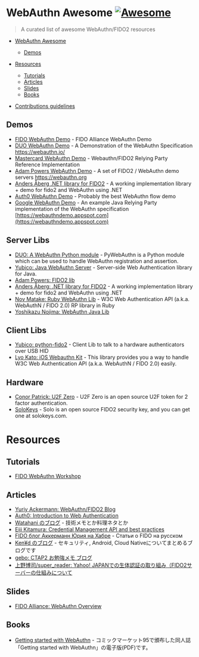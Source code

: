 # WebAuthn Awesome [![Awesome](https://github.com/sindresorhus/awesome/blob/master/media/badge.svg)](https://github.com/sindresorhus/awesome)

> A curated list of awesome WebAuthn/FIDO2 resources

- [WebAuthn Awesome](#WebAuthn-Awesome)
  - [Demos](#demos)

- [Resources](#resources)
  - [Tutorials](#tutorials)
  - [Articles](#articles)
  - [Slides](#slides)
  - [Books](#books)

- [Contributions guidelines](./CONTRIBUTIONS.md)

## Demos
 - [FIDO WebAuthn Demo](https://github.com/fido-alliance/webauthn-demo) - FIDO Alliance WebAuthn Demo
 - [DUO WebAuthn Demo](https://github.com/duo-labs/webauthn) - A Demonstration of the WebAuthn Specification https://webauthn.io/
 - [Mastercard WebAuthn Demo](https://github.com/Mastercard/fido2-rp-spring) - Webauthn/FIDO2 Relying Party Reference Implementation
 - [Adam Powers WebAuthn Demo](https://github.com/apowers313/fido2-server-demo) - A set of FIDO2 / WebAuthn demo servers https://webauthn.org
 - [Anders Åberg .NET library for FIDO2](https://github.com/abergs/fido2-net-lib) - A working implementation library + demo for fido2 and WebAuthn using .NET
 - [Auth0 WebAuthn Demo](https://webauthn.me/) - Probably the best WebAuthn flow demo
 - [Google WebAuthn Demo](https://github.com/google/webauthndemo) - An example Java Relying Party implementation of the WebAuthn specification [https://webauthndemo.appspot.com](https://webauthndemo.appspot.com)

## Server Libs
 - [DUO: A WebAuthn Python module](https://github.com/duo-labs/py_webauthn) - PyWebAuthn is a Python module which can be used to handle WebAuthn registration and assertion. 
 - [Yubico: Java WebAuthn Server](https://github.com/Yubico/java-webauthn-server) - Server-side Web Authentication library for Java. 
 - [Adam Powers: FIDO2 lib](https://github.com/apowers313/fido2-lib)
 - [Anders Åberg: .NET library for FIDO2](https://github.com/abergs/fido2-net-lib) - A working implementation library + demo for fido2 and WebAuthn using .NET
 - [Nov Matake: Ruby WebAuthn Lib](https://github.com/nov/web_authn) - W3C Web Authentication API (a.k.a. WebAuthN / FIDO 2.0) RP library in Ruby
 - [Yoshikazu Nojima: WebAuthn Java Lib](https://github.com/webauthn4j/webauthn4j)

## Client Libs
 - [Yubico: python-fido2](https://github.com/Yubico/python-fido2) - Client Lib to talk to a hardware authenticators over USB HID
 - [Lyo Kato: iOS Webauthn Kit](https://github.com/lyokato/WebAuthnKit) - This library provides you a way to handle W3C Web Authentication API (a.k.a. WebAuthN / FIDO 2.0) easily.

## Hardware
 - [Conor Patrick: U2F Zero](https://github.com/conorpp/u2f-zero) - U2F Zero is an open source U2F token for 2 factor authentication.
 - [SoloKeys](https://github.com/solokeys) - Solo is an open source FIDO2 security key, and you can get one at solokeys.com.

# Resources
## Tutorials
 - [FIDO WebAuthn Workshop](https://slides.com/fidoalliance/jan-2018-fido-seminar-webauthn-tutorial)

## Articles
 - [Yuriy Ackermann: WebAuthn/FIDO2 Blog](https://medium.com/@herrjemand)
 - [Auth0: Introduction to Web Authentication](https://auth0.com/blog/introduction-to-web-authentication/)
 - [Watahani のブログ](https://blog.haniyama.com/) - 技術メモとか料理ネタとか
 - [Eiji Kitamura: Credential Management API and best practices](https://medium.com/dev-channel/sign-in-on-the-web-credential-management-api-and-best-practices-d21aed14b6fe)
 - [FIDO блог Аккерманн Юрия на Хабре](https://habr.com/users/herrjemand/posts/) - Статьи о FIDO на русском
 - [Ken¥d のブログ](https://ken5scal.hatenablog.com/) - セキュリティ, Android, Cloud Nativeについてまとめるブログです
 - [gebo: CTAP2 お勉強メモ ブログ](https://qiita.com/gebo)
 - [上野博司/super_reader: Yahoo! JAPANでの生体認証の取り組み（FIDO2サーバーの仕組みについて](https://techblog.yahoo.co.jp/advent-calendar-2018/webauthn/)

## Slides
 - [FIDO Alliance: WebAuthn Overview](https://slides.com/fidoalliance/webauthn-overview)

## Books
 - [Getting started with WebAuthn](https://my-transistor.booth.pm/items/1157260) - コミックマーケット95で頒布した同人誌「Getting started with WebAuthn」の電子版(PDF)です。

